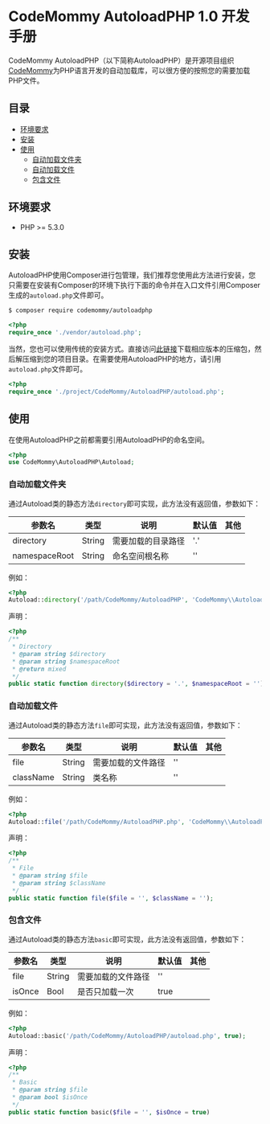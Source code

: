 # CodeMommy AutoloadPHP 1.0 开发手册

CodeMommy AutoloadPHP（以下简称AutoloadPHP）是开源项目组织[CodeMommy](http://www.codemommy.com)为PHP语言开发的自动加载库，可以很方便的按照您的需要加载PHP文件。
## 目录

- [环境要求](#环境要求)
- [安装](#安装)
- [使用](#使用)
  - [自动加载文件夹](#自动加载文件夹)
  - [自动加载文件](#自动加载文件)
  - [包含文件](#包含文件)

## 环境要求

- PHP >= 5.3.0

## 安装

AutoloadPHP使用Composer进行包管理，我们推荐您使用此方法进行安装，您只需要在安装有Composer的环境下执行下面的命令并在入口文件引用Composer生成的`autoload.php`文件即可。

```bash
$ composer require codemommy/autoloadphp
```

```php
<?php
require_once './vendor/autoload.php';
```

当然，您也可以使用传统的安装方式。直接访问[此链接](https://github.com/CodeMommy/AutoloadPHP/releases)下载相应版本的压缩包，然后解压缩到您的项目目录。在需要使用AutoloadPHP的地方，请引用`autoload.php`文件即可。

```php
<?php
require_once './project/CodeMommy/AutoloadPHP/autoload.php';
```

## 使用

在使用AutoloadPHP之前都需要引用AutoloadPHP的命名空间。

```php
<?php
use CodeMommy\AutoloadPHP\Autoload;
```

### 自动加载文件夹

通过Autoload类的静态方法`directory`即可实现，此方法没有返回值，参数如下：

| 参数名 | 类型 | 说明 | 默认值 | 其他 |
| --- | --- | --- | --- |--- |
| directory | String | 需要加载的目录路径 | '.' | |
| namespaceRoot | String |命名空间根名称 | '' | |

例如：

```php
<?php
Autoload::directory('/path/CodeMommy/AutoloadPHP', 'CodeMommy\\AutoloadPHP');
```

声明：

```php
<?php
/**
 * Directory
 * @param string $directory
 * @param string $namespaceRoot
 * @return mixed
 */
public static function directory($directory = '.', $namespaceRoot = '');
```

### 自动加载文件

通过Autoload类的静态方法`file`即可实现，此方法没有返回值，参数如下：

| 参数名 | 类型 | 说明 | 默认值 | 其他 |
| --- | --- | --- | --- |--- |
| file | String | 需要加载的文件路径 | '' | |
| className | String | 类名称 | '' | |

例如：

```php
<?php
Autoload::file('/path/CodeMommy/AutoloadPHP.php', 'CodeMommy\\AutoloadPHP');
```

声明：

```php
<?php
/**
 * File
 * @param string $file
 * @param string $className
 */
public static function file($file = '', $className = '');
```

### 包含文件

通过Autoload类的静态方法`basic`即可实现，此方法没有返回值，参数如下：

| 参数名 | 类型 | 说明 | 默认值 | 其他 |
| --- | --- | --- | --- |--- |
| file | String | 需要加载的文件路径 | '' | |
| isOnce | Bool | 是否只加载一次 | true | |

例如：

```php
<?php
Autoload::basic('/path/CodeMommy/AutoloadPHP/autoload.php', true);
```

声明：

```php
<?php
/**
 * Basic
 * @param string $file
 * @param bool $isOnce
 */
public static function basic($file = '', $isOnce = true)
```